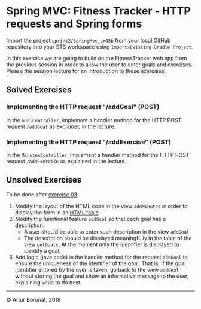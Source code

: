 <link rel='stylesheet' href='web/swiss.css'/>

# Spring MVC: Fitness Tracker - HTTP requests and Spring forms

Import the project `sprint2/SpringMvc_ex03b` from your local GitHub repository into your STS workspace using `Import>Existing Gradle Project`.

In this exercise we are going to build on the FitnessTracker web app from the previous session in order to allow the user to enter goals and exercises. Please the session lecture for an introduction to these exercises.

## Solved Exercises 

### Implementing the HTTP request "/addGoal" (POST)

In the `GoalController`, implement a handler method for the HTTP POST request `/addGoal` as explained in the lecture. 

### Implementing the HTTP request "/addExercise" (POST)

In the `MinutesController`, implement a handler method for the HTTP POST request `/addExercise` as explained in the lecture. 

## Unsolved Exercises

To be done after [exercise 03](../SpringMvc_ex03/):

1. Modify the layout of the HTML code in the view `addMinutes` in order to display the form in an [HTML table](https://www.w3schools.com/html/html_tables.asp).
2. Modify the functional feature `addGoal` so that each goal has a description. 
    * A user should be able to enter such description in the view `addGoal`
    * The description should be displayed meaningfully in the table of the view `getGoals`. At the moment only the identifier is displayed to identify a goal. 
3. Add logic (java code) in the handler method for the request `addGoal` to ensure the uniqueness of the identifier of the goal. That is, if the goal identifier entered by the user is taken, go back to the view `addGoal` without storing the goal and show an informative message to the user, explaining what to do next.

***
&copy; Artur Boronat, 2018 